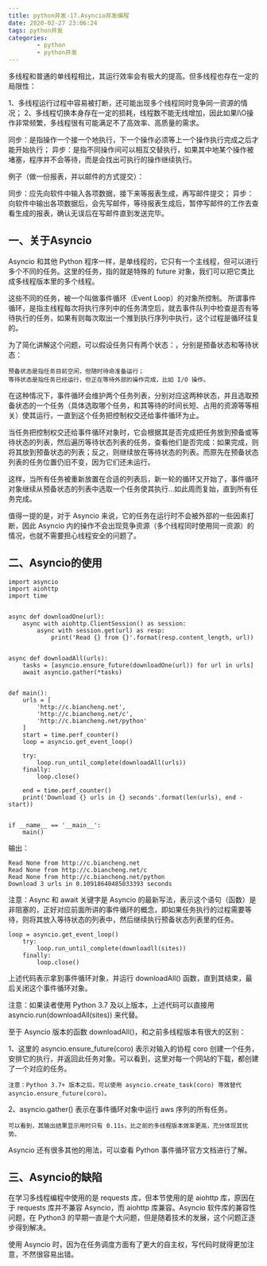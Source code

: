 ```yaml
---
title: python并发-17.Asyncio并发编程
date: 2020-02-27 23:06:24
tags: python并发
categories:
        - python
        - python并发
---
```

多线程和普通的单线程相比，其运行效率会有极大的提高。但多线程也存在一定的局限性：

1、多线程运行过程中容易被打断，还可能出现多个线程同时竞争同一资源的情况；
2、多线程切换本身存在一定的损耗，线程数不能无线增加，因此如果I\O操作非常频繁，多线程很有可能满足不了高效率、高质量的需求。

同步：是指操作一个接一个地执行，下一个操作必须等上一个操作执行完成之后才能开始执行；
异步：是指不同操作间可以相互交替执行，如果其中地某个操作被堵塞，程序并不会等待，而是会找出可执行的操作继续执行。

例子（做一份报表，并以邮件的方式提交）：

同步：应先向软件中输入各项数据，接下来等报表生成，再写邮件提交；
异步：向软件中输出各项数据后，会先写邮件，等待报表生成后，暂停写邮件的工作去查看生成的报表，确认无误后在写邮件直到发送完毕。
## 一、关于Asyncio

Asyncio 和其他 Python 程序一样，是单线程的，它只有一个主线程，但可以进行多个不同的任务。这里的任务，指的就是特殊的 future 对象，我们可以把它类比成多线程版本里的多个线程。

这些不同的任务，被一个叫做事件循环（Event Loop）的对象所控制。
所谓事件循环，是指主线程每次将执行序列中的任务清空后，就去事件队列中检查是否有等待执行的任务，如果有则每次取出一个推到执行序列中执行，这个过程是循环往复的。

为了简化讲解这个问题，可以假设任务只有两个状态：，分别是预备状态和等待状态：

    预备状态是指任务目前空闲，但随时待命准备运行；
    等待状态是指任务已经运行，但正在等待外部的操作完成，比如 I/O 操作。

在这种情况下，事件循环会维护两个任务列表，分别对应这两种状态，并且选取预备状态的一个任务（具体选取哪个任务，和其等待的时间长短、占用的资源等等相关）使其运行，一直到这个任务把控制权交还给事件循环为止。

当任务把控制权交还给事件循环对象时，它会根据其是否完成把任务放到预备或等待状态的列表，然后遍历等待状态列表的任务，查看他们是否完成：如果完成，则将其放到预备状态的列表；反之，则继续放在等待状态的列表。而原先在预备状态列表的任务位置仍旧不变，因为它们还未运行。

这样，当所有任务被重新放置在合适的列表后，新一轮的循环又开始了，事件循环对象继续从预备状态的列表中选取一个任务使其执行…如此周而复始，直到所有任务完成。

值得一提的是，对于 Asyncio 来说，它的任务在运行时不会被外部的一些因素打断，因此 Asyncio 内的操作不会出现竞争资源（多个线程同时使用同一资源）的情况，也就不需要担心线程安全的问题了。
## 二、Asyncio的使用
```
import asyncio
import aiohttp
import time


async def downloadOne(url):
    async with aiohttp.ClientSession() as session:
        async with session.get(url) as resp:
            print('Read {} from {}'.format(resp.content_length, url))


async def downloadAll(urls):
    tasks = [asyncio.ensure_future(downloadOne(url)) for url in urls]
    await asyncio.gather(*tasks)


def main():
    urls = [
        'http://c.biancheng.net',
        'http://c.biancheng.net/c',
        'http://c.biancheng.net/python'
    ]
    start = time.perf_counter()
    loop = asyncio.get_event_loop()

    try:
        loop.run_until_complete(downloadAll(urls))
    finally:
        loop.close()

    end = time.perf_counter()
    print('Download {} urls in {} seconds'.format(len(urls), end - start))


if __name__ == '__main__':
    main()
```

输出：

    Read None from http://c.biancheng.net
    Read None from http://c.biancheng.net/c
    Read None from http://c.biancheng.net/python
    Download 3 urls in 0.10918640485033393 seconds

注意：Async 和 await 关键字是 Asyncio 的最新写法，表示这个语句（函数）是非阻塞的，正好对应前面所讲的事件循环的概念，即如果任务执行的过程需要等待，则将其放入等待状态的列表中，然后继续执行预备状态列表里的任务。

```
loop = asyncio.get_event_loop()
    try:
        loop.run_until_complete(downloadll(sites))
    finally:
        loop.close()
```
上述代码表示拿到事件循环对象，并运行 downloadAll() 函数，直到其结束，最后关闭这个事件循环对象。

注意：如果读者使用 Python 3.7 及以上版本，上述代码可以直接用 asyncio.run(downloadAll(sites)) 来代替。

至于 Asyncio 版本的函数 downloadAll()，和之前多线程版本有很大的区别：

1、这里的 asyncio.ensure_future(coro) 表示对输入的协程 coro 创建一个任务，安排它的执行，并返回此任务对象。可以看到，这里对每一个网站的下载，都创建了一个对应的任务。

    注意：Python 3.7+ 版本之后，可以使用 asyncio.create_task(coro) 等效替代 asyncio.ensure_future(coro)。

2、asyncio.gather() 表示在事件循环对象中运行 aws 序列的所有任务。

    可以看到，其输出结果显示用时只有 0.11s，比之前的多线程版本效率更高，充分体现其优势。

Asyncio 还有很多其他的用法，可以查看 Python 事件循环官方文档进行了解。

## 三、Asyncio的缺陷

在学习多线程编程中使用的是 requests 库，但本节使用的是 aiohttp 库，原因在于 requests 库并不兼容 Asyncio，而 aiohttp 库兼容。Asyncio 软件库的兼容性问题，在 Python3 的早期一直是个大问题，但是随着技术的发展，这个问题正逐步得到解决。

使用 Asyncio 时，因为在任务调度方面有了更大的自主权，写代码时就得更加注意，不然很容易出错。







